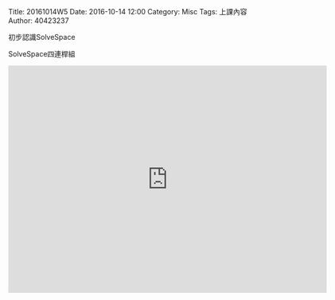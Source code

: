 Title: 20161014W5
Date: 2016-10-14 12:00
Category: Misc
Tags: 上課內容
Author: 40423237
<!-- PELICAN_END_SUMMARY -->
<p>初步認識SolveSpace<p>
<p>SolveSpace四連桿組<p>
<iframe src="https://player.vimeo.com/video/190191199" width="640" height="457" frameborder="0" webkitallowfullscreen mozallowfullscreen allowfullscreen></iframe>